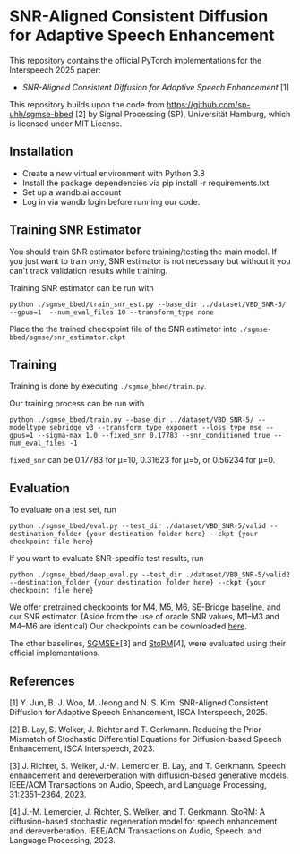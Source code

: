 SNR-Aligned Consistent Diffusion for Adaptive Speech Enhancement
================================================================

This repository contains the official PyTorch implementations for the Interspeech 2025 paper:
- *SNR-Aligned Consistent Diffusion for Adaptive Speech Enhancement* [1]

This repository builds upon the code from https://github.com/sp-uhh/sgmse-bbed [2] by Signal Processing (SP), Universität Hamburg, which is licensed under MIT License.

Installation
------------
- Create a new virtual environment with Python 3.8
- Install the package dependencies via pip install -r requirements.txt
- Set up a wandb.ai account
- Log in via wandb login before running our code.

Training SNR Estimator
--------
You should train SNR estimator before training/testing the main model.
If you just want to train only, SNR estimator is not necessary but without it you can't track validation results while training.

Training SNR estimator can be run with 
```
python ./sgmse_bbed/train_snr_est.py --base_dir ../dataset/VBD_SNR-5/ --gpus=1  --num_eval_files 10 --transform_type none
```

Place the the trained checkpoint file of the SNR estimator into `./sgmse-bbed/sgmse/snr_estimator.ckpt`

Training
--------
Training is done by executing `./sgmse_bbed/train.py`.

Our training process can be run with
```
python ./sgmse_bbed/train.py --base_dir ../dataset/VBD_SNR-5/ --modeltype sebridge_v3 --transform_type exponent --loss_type mse --gpus=1 --sigma-max 1.0 --fixed_snr 0.17783 --snr_conditioned true --num_eval_files -1
```

`fixed_snr` can be 0.17783 for μ=10, 0.31623 for μ=5, or 0.56234 for μ=0.


Evaluation
----------
To evaluate on a test set, run
```
python ./sgmse_bbed/eval.py --test_dir ./dataset/VBD_SNR-5/valid --destination_folder {your destination folder here} --ckpt {your checkpoint file here}
```

If you want to evaluate SNR-specific test results, run
```
python ./sgmse_bbed/deep_eval.py --test_dir ./dataset/VBD_SNR-5/valid2 --destination_folder {your destination folder here} --ckpt {your checkpoint file here}
```

We offer pretrained checkpoints for M4, M5, M6, SE-Bridge baseline, and our SNR estimator. (Aside from the use of oracle SNR values, M1–M3 and M4–M6 are identical)
Our checkpoints can be downloaded [here](https://drive.google.com/drive/folders/12xatVSNG1mhjGSW9vppM8AGibo-HKCwK?usp=sharing).

The other baselines, [SGMSE+](https://github.com/sp-uhh/sgmse)[3] and [StoRM](https://github.com/sp-uhh/storm)[4], were evaluated using their official implementations.

References
----------
[1] Y. Jun, B. J. Woo, M. Jeong and N. S. Kim. SNR-Aligned Consistent Diffusion for Adaptive Speech Enhancement, ISCA Interspeech, 2025.

[2] B. Lay, S. Welker, J. Richter and T. Gerkmann. Reducing the Prior Mismatch of Stochastic Differential Equations for Diffusion-based Speech Enhancement, ISCA Interspeech, 2023.

[3] J. Richter, S. Welker, J.-M. Lemercier, B. Lay, and T. Gerkmann. Speech enhancement and dereverberation with diffusion-based generative models. IEEE/ACM Transactions on Audio, Speech, and Language Processing, 31:2351–2364, 2023.

[4] J.-M. Lemercier, J. Richter, S. Welker, and T. Gerkmann. StoRM: A diffusion-based stochastic regeneration model for speech enhancement and dereverberation. IEEE/ACM Transactions on Audio, Speech, and Language Processing, 2023.


